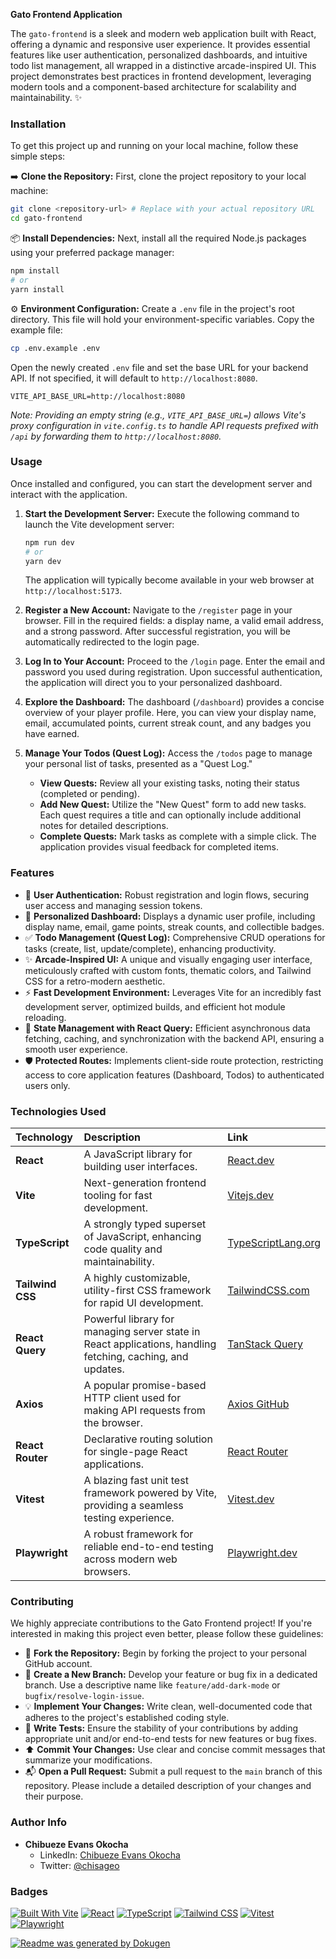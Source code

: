 **Gato Frontend Application**

The `gato-frontend` is a sleek and modern web application built with React, offering a dynamic and responsive user experience. It provides essential features like user authentication, personalized dashboards, and intuitive todo list management, all wrapped in a distinctive arcade-inspired UI. This project demonstrates best practices in frontend development, leveraging modern tools and a component-based architecture for scalability and maintainability. ✨

### **Installation**

To get this project up and running on your local machine, follow these simple steps:

➡️ **Clone the Repository:**
First, clone the project repository to your local machine:

```bash
git clone <repository-url> # Replace with your actual repository URL
cd gato-frontend
```

📦 **Install Dependencies:**
Next, install all the required Node.js packages using your preferred package manager:

```bash
npm install
# or
yarn install
```

⚙️ **Environment Configuration:**
Create a `.env` file in the project's root directory. This file will hold your environment-specific variables. Copy the example file:

```bash
cp .env.example .env
```

Open the newly created `.env` file and set the base URL for your backend API. If not specified, it will default to `http://localhost:8080`.

```
VITE_API_BASE_URL=http://localhost:8080
```

_Note: Providing an empty string (e.g., `VITE_API_BASE_URL=`) allows Vite's proxy configuration in `vite.config.ts` to handle API requests prefixed with `/api` by forwarding them to `http://localhost:8080`._

### **Usage**

Once installed and configured, you can start the development server and interact with the application.

1.  **Start the Development Server:**
    Execute the following command to launch the Vite development server:

    ```bash
    npm run dev
    # or
    yarn dev
    ```

    The application will typically become available in your web browser at `http://localhost:5173`.

2.  **Register a New Account:**
    Navigate to the `/register` page in your browser. Fill in the required fields: a display name, a valid email address, and a strong password. After successful registration, you will be automatically redirected to the login page.

3.  **Log In to Your Account:**
    Proceed to the `/login` page. Enter the email and password you used during registration. Upon successful authentication, the application will direct you to your personalized dashboard.

4.  **Explore the Dashboard:**
    The dashboard (`/dashboard`) provides a concise overview of your player profile. Here, you can view your display name, email, accumulated points, current streak count, and any badges you have earned.

5.  **Manage Your Todos (Quest Log):**
    Access the `/todos` page to manage your personal list of tasks, presented as a "Quest Log."
    - **View Quests:** Review all your existing tasks, noting their status (completed or pending).
    - **Add New Quest:** Utilize the "New Quest" form to add new tasks. Each quest requires a title and can optionally include additional notes for detailed descriptions.
    - **Complete Quests:** Mark tasks as complete with a simple click. The application provides visual feedback for completed items.

### **Features**

- 🚀 **User Authentication:** Robust registration and login flows, securing user access and managing session tokens.
- 👤 **Personalized Dashboard:** Displays a dynamic user profile, including display name, email, game points, streak counts, and collectible badges.
- ✅ **Todo Management (Quest Log):** Comprehensive CRUD operations for tasks (create, list, update/complete), enhancing productivity.
- ✨ **Arcade-Inspired UI:** A unique and visually engaging user interface, meticulously crafted with custom fonts, thematic colors, and Tailwind CSS for a retro-modern aesthetic.
- ⚡ **Fast Development Environment:** Leverages Vite for an incredibly fast development server, optimized builds, and efficient hot module reloading.
- 🔄 **State Management with React Query:** Efficient asynchronous data fetching, caching, and synchronization with the backend API, ensuring a smooth user experience.
- 🛡️ **Protected Routes:** Implements client-side route protection, restricting access to core application features (Dashboard, Todos) to authenticated users only.

### **Technologies Used**

| Technology       | Description                                                                                                | Link                                                  |
| :--------------- | :--------------------------------------------------------------------------------------------------------- | :---------------------------------------------------- |
| **React**        | A JavaScript library for building user interfaces.                                                         | [React.dev](https://react.dev/)                       |
| **Vite**         | Next-generation frontend tooling for fast development.                                                     | [Vitejs.dev](https://vitejs.dev/)                     |
| **TypeScript**   | A strongly typed superset of JavaScript, enhancing code quality and maintainability.                       | [TypeScriptLang.org](https://www.typescriptlang.org/) |
| **Tailwind CSS** | A highly customizable, utility-first CSS framework for rapid UI development.                               | [TailwindCSS.com](https://tailwindcss.com/)           |
| **React Query**  | Powerful library for managing server state in React applications, handling fetching, caching, and updates. | [TanStack Query](https://tanstack.com/query/latest)   |
| **Axios**        | A popular promise-based HTTP client used for making API requests from the browser.                         | [Axios GitHub](https://github.com/axios/axios)        |
| **React Router** | Declarative routing solution for single-page React applications.                                           | [React Router](https://reactrouter.com/en/main)       |
| **Vitest**       | A blazing fast unit test framework powered by Vite, providing a seamless testing experience.               | [Vitest.dev](https://vitest.dev/)                     |
| **Playwright**   | A robust framework for reliable end-to-end testing across modern web browsers.                             | [Playwright.dev](https://playwright.dev/)             |

### **Contributing**

We highly appreciate contributions to the Gato Frontend project! If you're interested in making this project even better, please follow these guidelines:

- 🍴 **Fork the Repository:** Begin by forking the project to your personal GitHub account.
- 🌱 **Create a New Branch:** Develop your feature or bug fix in a dedicated branch. Use a descriptive name like `feature/add-dark-mode` or `bugfix/resolve-login-issue`.
- 💡 **Implement Your Changes:** Write clean, well-documented code that adheres to the project's established coding style.
- 🧪 **Write Tests:** Ensure the stability of your contributions by adding appropriate unit and/or end-to-end tests for new features or bug fixes.
- ⬆️ **Commit Your Changes:** Use clear and concise commit messages that summarize your modifications.
- 📬 **Open a Pull Request:** Submit a pull request to the `main` branch of this repository. Please include a detailed description of your changes and their purpose.

### **Author Info**

- **Chibueze Evans Okocha**
  - LinkedIn: [Chibueze Evans Okocha](https://www.linkedin.com/in/chibueze-okocha-749a291a8?utm_source=share&utm_campaign=share_via&utm_content=profile&utm_medium=ios_app)
  - Twitter: [@chisageo](https://twitter.com/chisageo)

### **Badges**

[![Built With Vite](https://img.shields.io/badge/Built_With-Vite-purple?style=flat-square&logo=vite)](https://vitejs.dev/)
[![React](https://img.shields.io/badge/React-61DAFB?style=flat-square&logo=react&logoColor=white)](https://react.dev/)
[![TypeScript](https://img.shields.io/badge/TypeScript-3178C6?style=flat-square&logo=typescript&logoColor=white)](https://www.typescriptlang.org/)
[![Tailwind CSS](https://img.shields.io/badge/Tailwind_CSS-38B2AC?style=flat-square&logo=tailwind-css&logoColor=white)](https://tailwindcss.com/)
[![Vitest](https://img.shields.io/badge/Tested_With-Vitest-6E9D0A?style=flat-square&logo=vitest&logoColor=white)](https://vitest.dev/)
[![Playwright](https://img.shields.io/badge/E2E_Tested_With-Playwright-2F80ED?style=flat-square&logo=playwright&logoColor=white)](https://playwright.dev/)

[![Readme was generated by Dokugen](https://img.shields.io/badge/Readme%20was%20generated%20by-Dokugen-brightgreen)](https://www.npmjs.com/package/dokugen)
